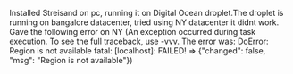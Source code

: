 Installed Streisand on pc, running it on Digital Ocean droplet.The droplet is running on bangalore datacenter, tried using NY datacenter it didnt work.
Gave the following error on NY (An exception occurred during task execution. To see the full traceback, use -vvv. The error was: DoError: Region is not available
fatal: [localhost]: FAILED! => {"changed": false, "msg": "Region is not available"})
